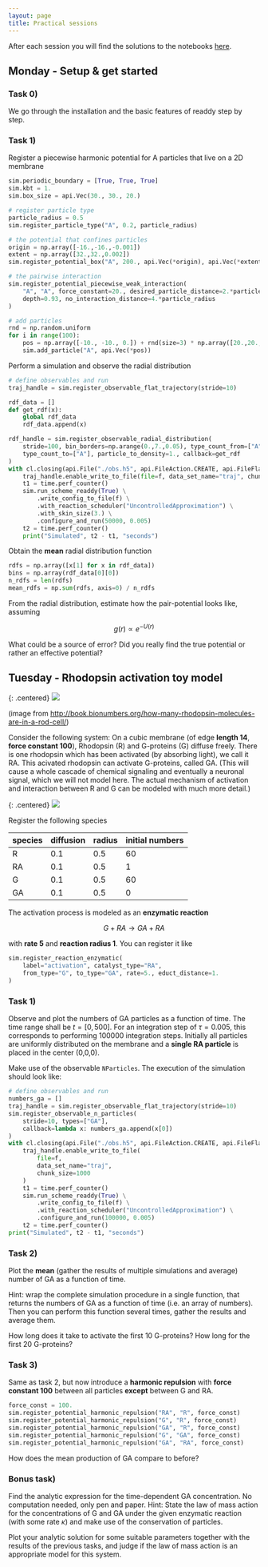 ```yaml
---
layout: page
title: Practical sessions
---
```


After each session you will find the solutions
to the notebooks [here](https://github.com/chrisfroe/readdy-workshop-2017-solutions).

## Monday - Setup & get started

### Task 0)

We go through the installation and the basic features of readdy step by step.

### Task 1)

Register a piecewise harmonic potential for A particles that live
on a 2D membrane
```python
sim.periodic_boundary = [True, True, True]
sim.kbt = 1.
sim.box_size = api.Vec(30., 30., 20.)

# register particle type
particle_radius = 0.5
sim.register_particle_type("A", 0.2, particle_radius)

# the potential that confines particles
origin = np.array([-16.,-16.,-0.001])
extent = np.array([32.,32.,0.002])
sim.register_potential_box("A", 200., api.Vec(*origin), api.Vec(*extent), False)

# the pairwise interaction
sim.register_potential_piecewise_weak_interaction(
    "A", "A", force_constant=20., desired_particle_distance=2.*particle_radius,
    depth=0.93, no_interaction_distance=4.*particle_radius
)

# add particles
rnd = np.random.uniform
for i in range(100):
    pos = np.array([-10., -10., 0.]) + rnd(size=3) * np.array([20.,20.,0.])
    sim.add_particle("A", api.Vec(*pos))

```

Perform a simulation and observe the radial distribution

```python
# define observables and run
traj_handle = sim.register_observable_flat_trajectory(stride=10)

rdf_data = []
def get_rdf(x):
    global rdf_data
    rdf_data.append(x)

rdf_handle = sim.register_observable_radial_distribution(
    stride=100, bin_borders=np.arange(0.,7.,0.05), type_count_from=["A"],
    type_count_to=["A"], particle_to_density=1., callback=get_rdf
)
with cl.closing(api.File("./obs.h5", api.FileAction.CREATE, api.FileFlag.OVERWRITE)) as f:
    traj_handle.enable_write_to_file(file=f, data_set_name="traj", chunk_size=10000)
    t1 = time.perf_counter()
    sim.run_scheme_readdy(True) \
        .write_config_to_file(f) \
        .with_reaction_scheduler("UncontrolledApproximation") \
        .with_skin_size(3.) \
        .configure_and_run(50000, 0.005)
    t2 = time.perf_counter()
    print("Simulated", t2 - t1, "seconds")
```

Obtain the __mean__ radial distribution function
```python
rdfs = np.array([x[1] for x in rdf_data])
bins = np.array(rdf_data[0][0])
n_rdfs = len(rdfs)
mean_rdfs = np.sum(rdfs, axis=0) / n_rdfs
```

From the radial distribution, estimate how the pair-potential looks like, assuming

$$ g(r) \propto e^{-U(r)}$$

What could be a source of error? Did you really find the true potential or rather an effective potential?

## Tuesday - Rhodopsin activation toy model

{: .centered}
![](assets/295-f1-RodCellSignaling-11.jpg)

(image from http://book.bionumbers.org/how-many-rhodopsin-molecules-are-in-a-rod-cell/)

Consider the following system: On a cubic membrane (of edge __length 14__, __force constant 100__), Rhodopsin (R) and G-proteins (G) diffuse freely. There is one rhodopsin which has been activated (by absorbing light), we call it RA. This acivated rhodopsin can activate G-proteins, called GA. (This will cause a whole cascade of chemical signaling and eventually a neuronal signal, which we will not model here. The actual mechanism of activation and interaction between R and G can be modeled with much more detail.)

{: .centered}
![](assets/rhod-toy.jpg)

Register the following species

| species | diffusion | radius | initial numbers |
|:--------|:----------|:-------|:----------------|
| R       | 0.1       | 0.5    | 60              |
| RA      | 0.1       | 0.5    | 1               |
| G       | 0.1       | 0.5    | 60              |
| GA      | 0.1       | 0.5    | 0               |

The activation process is modeled as an __enzymatic reaction__

$$G + RA \rightarrow GA + RA$$

with __rate 5__ and __reaction radius 1__. You can register it like
```python
sim.register_reaction_enzymatic(
    label="activation", catalyst_type="RA",
    from_type="G", to_type="GA", rate=5., educt_distance=1.
)
```

### Task 1)

Observe and plot the numbers of GA particles as a function of time.
The time range shall be $t=[0,500]$. For an integration step of $\tau=0.005$, this
corresponds to performing 100000 integration steps.
Initially all particles are uniformly distributed on the membrane and a __single RA particle__ is placed in the center (0,0,0).

Make use of the observable `NParticles`. The execution of the simulation should look like:
```python
# define observables and run
numbers_ga = []
traj_handle = sim.register_observable_flat_trajectory(stride=10)
sim.register_observable_n_particles(
    stride=10, types=["GA"],
    callback=lambda x: numbers_ga.append(x[0])
)
with cl.closing(api.File("./obs.h5", api.FileAction.CREATE, api.FileFlag.OVERWRITE)) as f:
    traj_handle.enable_write_to_file(
        file=f,
        data_set_name="traj",
        chunk_size=1000
    )
    t1 = time.perf_counter()
    sim.run_scheme_readdy(True) \
        .write_config_to_file(f) \
        .with_reaction_scheduler("UncontrolledApproximation") \
        .configure_and_run(100000, 0.005)
    t2 = time.perf_counter()
print("Simulated", t2 - t1, "seconds")
```

### Task 2)

Plot the __mean__ (gather the results of multiple simulations and average) number of GA as a function of time.

Hint: wrap the complete simulation procedure in a single function, that returns the numbers of GA as a function of time (i.e. an array of numbers). Then you can perform this function several times, gather the results and average them.

How long does it take to activate the first 10 G-proteins? How long for the first 20 G-proteins?

### Task 3)

Same as task 2, but now introduce a __harmonic repulsion__ with __force constant 100__ between all particles __except__ between G and RA.

```python
force_const = 100.
sim.register_potential_harmonic_repulsion("RA", "R", force_const)
sim.register_potential_harmonic_repulsion("G", "R", force_const)
sim.register_potential_harmonic_repulsion("GA", "R", force_const)
sim.register_potential_harmonic_repulsion("G", "GA", force_const)
sim.register_potential_harmonic_repulsion("GA", "RA", force_const)
```

How does the mean production of GA compare to before?

### Bonus task)

Find the analytic expression for the time-dependent GA concentration. No computation needed, only pen and paper. Hint:
State the law of mass action for the concentrations of G and GA under the given enzymatic
reaction (with some rate $\kappa$) and make use of the conservation of particles.

Plot your analytic solution for some suitable parameters together with the results of the previous tasks, and judge if the law of mass action is an appropriate model for this system.
